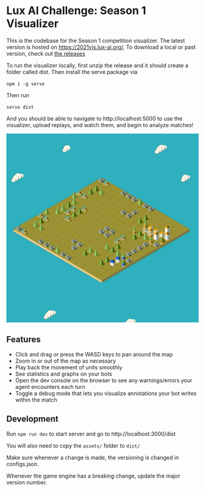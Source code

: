 # Lux AI Challenge: Season 1 Visualizer

This is the codebase for the Season 1 competition visualizer. The latest version is hosted on https://2021vis.lux-ai.org/. To download a local or past version, check out [the releases](https://github.com/Lux-AI-Challenge/LuxViewer2021/releases/)

To run the visualizer locally, first unzip the release and it should create a folder called dist. Then install the serve package via

```
npm i -g serve
```

Then run

```
serve dist
```

And you should be able to navigate to http://localhost:5000 to use the visualizer, upload replays, and watch them, and begin to analyze matches!

![](./game_replay.gif)

## Features

- Click and drag or press the WASD keys to pan around the map
- Zoom in or out of the map as necessary
- Play back the movement of units smoothly
- See statistics and graphs on your bots
- Open the dev console on the browser to see any warnings/errors your agent encounters each turn
- Toggle a debug mode that lets you visualize annotations your bot writes within the match

## Development

Run `npm run dev` to start server and go to http://localhost:3000/dist

You will also need to copy the `assets/` folder to `dist/`

Make sure whenever a change is made, the versioning is changed in configs.json.

Whenever the game engine has a breaking change, update the major version number.
